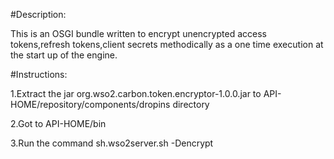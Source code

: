 
#Description:

This is an OSGI bundle written to encrypt unencrypted access tokens,refresh tokens,client secrets methodically as a one time execution at the start up of the engine.

#Instructions:

1.Extract the jar org.wso2.carbon.token.encryptor-1.0.0.jar to API-HOME/repository/components/dropins directory


2.Got to API-HOME/bin


3.Run the command sh.wso2server.sh -Dencrypt



